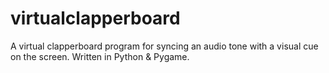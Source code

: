 # virtualclapperboard
A virtual clapperboard program for syncing an audio tone with a visual cue on the screen. Written in Python &amp; Pygame.
